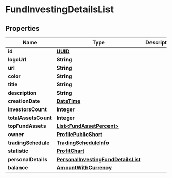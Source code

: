 # FundInvestingDetailsList

## Properties
Name | Type | Description | Notes
------------ | ------------- | ------------- | -------------
**id** | [**UUID**](UUID.md) |  |  [optional]
**logoUrl** | **String** |  |  [optional]
**url** | **String** |  |  [optional]
**color** | **String** |  |  [optional]
**title** | **String** |  |  [optional]
**description** | **String** |  |  [optional]
**creationDate** | [**DateTime**](DateTime.md) |  |  [optional]
**investorsCount** | **Integer** |  |  [optional]
**totalAssetsCount** | **Integer** |  |  [optional]
**topFundAssets** | [**List&lt;FundAssetPercent&gt;**](FundAssetPercent.md) |  |  [optional]
**owner** | [**ProfilePublicShort**](ProfilePublicShort.md) |  |  [optional]
**tradingSchedule** | [**TradingScheduleInfo**](TradingScheduleInfo.md) |  |  [optional]
**statistic** | [**ProfitChart**](ProfitChart.md) |  |  [optional]
**personalDetails** | [**PersonalInvestingFundDetailsList**](PersonalInvestingFundDetailsList.md) |  |  [optional]
**balance** | [**AmountWithCurrency**](AmountWithCurrency.md) |  |  [optional]
